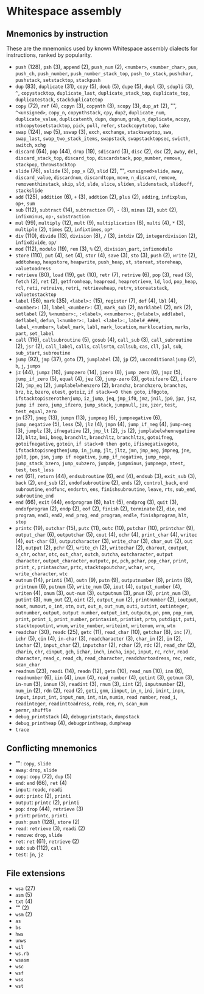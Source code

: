 # Whitespace assembly

<!-- Generated by tools/generate_assembly.jq; DO NOT EDIT. -->

## Mnemonics by instruction

These are the mnemonics used by known Whitespace assembly dialects for
instructions, ranked by popularity.

- `push` (128), `psh` (3), `append` (2), `push_num` (2), `<number>`, `<number_char>`, `pus`, `push_ch`, `push_number`, `push_number_stack_top`, `push_to_stack`, `pushchar`, `pushstack`, `setstacktop`, `stackpush`
- `dup` (83), `duplicate` (31), `copy` (5), `doub` (5), `dupe` (5), `dupl` (3), `sdupli` (3), `^`, `copystacktop`, `duplicate_last`, `duplicate_stack_top`, `duplicate_top`, `duplicatestack`, `stackduplicatetop`
- `copy` (72), `ref` (4), `copyn` (3), `copynth` (3), `scopy` (3), `dup_at` (2), "", `^<unsigned>`, `copy_n`, `copynthstack`, `cpy`, `dup2`, `duplicate_num`, `duplicate_value`, `duplicatenth`, `dupn`, `dupnum`, `grab`, `n_duplicate`, `ncopy`, `nthcopytosetstacktop`, `pick`, `pull`, `refer`, `stackcopytotop`, `take`
- `swap` (124), `swp` (5), `sswap` (3), `exch`, `exchange`, `stackswaptop`, `swa`, `swap_last`, `swap_two_stack_items`, `swapstack`, `swapstacktopsec`, `swicth`, `switch`, `xchg`
- `discard` (64), `pop` (44), `drop` (19), `sdiscard` (3), `disc` (2), `dsc` (2), `away`, `del`, `discard_stack_top`, `discard_top`, `discardstack`, `pop_number`, `remove`, `stackpop`, `throwstacktop`
- `slide` (76), `sslide` (3), `pop_x` (2), `slid` (2), "", `<unsigned>slide`, `away`, `discard_value`, `discardnum`, `discardtopn`, `move`, `n_discard`, `remove`, `removenthinstack`, `skip`, `sld`, `slde`, `slice`, `sliden`, `slidenstack`, `slideoff`, `stackslide`
- `add` (125), `addition` (6), `+` (3), `addtion` (2), `plus` (2), `adding`, `infixplus`, `op+`, `sum`
- `sub` (112), `subtract` (14), `subtraction` (7), `-` (3), `minus` (2), `subt` (2), `infixminus`, `op-`, `substraction`
- `mul` (99), `multiply` (12), `mult` (9), `multiplication` (8), `multi` (4), `*` (3), `multiple` (2), `times` (2), `infixtimes`, `op*`
- `div` (110), `divide` (13), `division` (8), `/` (3), `intdiv` (2), `integerdivision` (2), `infixdivide`, `op/`
- `mod` (112), `modulo` (19), `rem` (3), `%` (2), `division_part`, `infixmodulo`
- `store` (110), `put` (4), `set` (4), `stor` (4), `save` (3), `sto` (3), `push` (2), `write` (2), `addtoheap`, `heapstore`, `heapwrite`, `push_heap`, `st`, `storeat`, `storeheap`, `valuetoadress`
- `retrieve` (80), `load` (19), `get` (10), `retr` (7), `retrive` (6), `pop` (3), `read` (3), `fetch` (2), `ret` (2), `getfromheap`, `heapread`, `heapretrieve`, `ld`, `lod`, `pop_heap`, `rcl`, `reti`, `retreive`, `retri`, `retrieveheap`, `retrv`, `storeatstack`, `valuetostacktop`
- `label` (56), `mark` (35), `<label>:` (15), `register` (7), `def` (4), `lbl` (4), `<number>:` (3), `label_<number>:` (3), `mark_sub` (2), `marklabel` (2), `mrk` (2), `setlabel` (2), `%<number>:`, `:<label>`, `<<number>>:`, `@<label>`, `addlabel`, `deflabel`, `defun`, `l<number>:`, `label <label>:`, `label#_####`, `label_<number>`, `label_mark`, `labl`, `mark_location`, `marklocation`, `marks`, `part`, `set_label`
- `call` (116), `callsubroutine` (5), `gosub` (4), `call_sub` (3), `call_subroutine` (2), `jsr` (2), `call_label`, `calls`, `callsrtn`, `callsub`, `cas`, `cll`, `jal`, `sub`, `sub_start`, `subroutine`
- `jump` (92), `jmp` (37), `goto` (7), `jumplabel` (3), `jp` (2), `unconditionaljump` (2), `b`, `j`, `jumps`
- `jz` (44), `jumpz` (16), `jumpzero` (14), `jzero` (8), `jump_zero` (6), `jmpz` (5), `jump_if_zero` (5), `equal` (4), `jez` (3), `jump-zero` (3), `gotoifzero` (2), `ifzero` (2), `jmp_eq` (2), `jumplabelwhenzero` (2), `branchz`, `branchzero`, `branchzs`, `brz`, `bz`, `bzero`, `etest`, `gotoiz`, `if stack==0 then goto`, `if0goto`, `ifstacktopiszerothenjump`, `iz_jump`, `jeq`, `jmp_if0`, `jmz`, `jnil`, `jp0`, `jpz`, `jsz`, `jump if zero`, `jump_ifzero`, `jump_stack`, `jumpnull`, `jze`, `jzer`, `test`, `test_equal`, `zero`
- `jn` (37), `jneg` (13), `jumpn` (13), `jumpneg` (6), `jumpnegative` (6), `jump_negative` (5), `less` (5), `jlz` (4), `jmpn` (4), `jump_if_neg` (4), `jump-neg` (3), `jumplz` (3), `ifnegative` (2), `jmp_lt` (2), `js` (2), `jumplabelwhennegative` (2), `bltz`, `bmi`, `bneg`, `branchlt`, `branchltz`, `branchltzs`, `gotoifneg`, `gotoifnegative`, `gotoin`, `if stack<0 then goto`, `ifisnegativegoto`, `ifstacktopisnegthenjump`, `in_jump`, `jlt`, `jltz`, `jmn`, `jmp_neg`, `jmpneg`, `jne`, `jpl0`, `jpn`, `jsn`, `jump if negative`, `jump_if_negative`, `jump_nega`, `jump_stack_bzero`, `jump_subzero`, `jumpde`, `jumpminus`, `jumpnega`, `ntest`, `test`, `test_less`
- `ret` (61), `return` (44), `endsubroutine` (6), `end` (4), `endsub` (3), `exit_sub` (3), `back` (2), `end_sub` (2), `endofsubroutine` (2), `ends` (2), `control_back`, `end subroutine`, `endfunc`, `endsrtn`, `ens`, `finishsubroutine`, `leave`, `rts`, `sub_end`, `subroutine_end`
- `end` (66), `exit` (44), `endprogram` (6), `halt` (5), `endprog` (3), `quit` (3), `endofprogram` (2), `endp` (2), `eof` (2), `finish` (2), `terminate` (2), `die`, `end program`, `end1`, `end2`, `end_prog`, `end_program`, `endle`, `finishprogram`, `hlt`, `stop`
- `printc` (19), `outchar` (15), `putc` (11), `outc` (10), `putchar` (10), `printchar` (9), `output_char` (6), `outputchar` (5), `cout` (4), `ochr` (4), `print_char` (4), `writec` (4), `out-char` (3), `outputcharacter` (3), `write_char` (3), `char_out` (2), `out` (2), `output` (2), `pchr` (2), `write_ch` (2), `writechar` (2), `charout`, `coutput`, `o_chr`, `ochar`, `otc`, `out_char`, `outch`, `outcha`, `outcharacter`, `output character`, `output_character`, `outputc`, `pc`, `pch`, `pchar`, `pop_char`, `print`, `print_c`, `printaschar`, `prtc`, `stacktopoutchar`, `wchar`, `wrc`, `write_character`, `wtc`
- `outnum` (14), `printi` (14), `outn` (9), `putn` (9), `outputnumber` (6), `printn` (6), `printnum` (6), `putnum` (5), `write_num` (5), `iout` (4), `output_number` (4), `writen` (4), `onum` (3), `out-num` (3), `outputnum` (3), `pnum` (3), `print_num` (3), `putint` (3), `num_out` (2), `oint` (2), `output_num` (2), `printnumber` (2), `ioutput`, `nout`, `numout`, `o_int`, `otn`, `out`, `out_n`, `out_num`, `outi`, `outint`, `outinteger`, `outnumber`, `output`, `output number`, `output_int`, `outputn`, `pn`, `pnm`, `pop_num`, `print`, `print_i`, `print_number`, `printasint`, `printint`, `prtn`, `putdigit`, `puti`, `stacktopoutint`, `wnum`, `write_number`, `writeint`, `writenum`, `wrn`, `wtn`
- `readchar` (30), `readc` (25), `getc` (11), `read_char` (10), `getchar` (8), `inc` (7), `ichr` (5), `cin` (4), `in-char` (3), `readcharacter` (3), `char_in` (2), `in` (2), `inchar` (2), `input_char` (2), `inputchar` (2), `rchar` (2), `rdc` (2), `read_chr` (2), `charin`, `chr`, `cinput`, `gch`, `ichar`, `inch`, `incha`, `inpc`, `input`, `rc`, `rchr`, `read character`, `read_c`, `read_ch`, `read_character`, `readchartoadress`, `rec`, `redc`, `scan_char`
- `readnum` (23), `readi` (14), `readn` (12), `getn` (10), `read_num` (10), `inn` (6), `readnumber` (6), `iin` (4), `inum` (4), `read_number` (4), `getint` (3), `getnum` (3), `in-num` (3), `innum` (3), `readint` (3), `rnum` (3), `iint` (2), `inputnumber` (2), `num_in` (2), `rdn` (2), `read` (2), `geti`, `gnm`, `iinput`, `in_n`, `ini`, `inint`, `inpn`, `input`, `input_int`, `input_num`, `int`, `nin`, `numin`, `read number`, `read_i`, `readinteger`, `readinttoadress`, `redn`, `ren`, `rn`, `scan_num`
- `permr`, `shuffle`
- `debug_printstack` (4), `debugprintstack`, `dumpstack`
- `debug_printheap` (4), `debugprintheap`, `dumpheap`
- `trace`

## Conflicting mnemonics

- "": `copy`, `slide`
- `away`: `drop`, `slide`
- `copy`: `copy` (72), `dup` (5)
- `end`: `end` (66), `ret` (4)
- `input`: `readc`, `readi`
- `out`: `printc` (2), `printi`
- `output`: `printc` (2), `printi`
- `pop`: `drop` (44), `retrieve` (3)
- `print`: `printc`, `printi`
- `push`: `push` (128), `store` (2)
- `read`: `retrieve` (3), `readi` (2)
- `remove`: `drop`, `slide`
- `ret`: `ret` (61), `retrieve` (2)
- `sub`: `sub` (112), `call`
- `test`: `jn`, `jz`

## File extensions

- `wsa` (27)
- `asm` (5)
- `txt` (4)
- "" (2)
- `wsm` (2)
- `as`
- `bs`
- `hws`
- `unws`
- `wil`
- `ws.rb`
- `wsasm`
- `wsc`
- `wsf`
- `wss`
- `wst`
